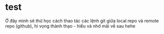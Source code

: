 # test
Ở đây mình sẽ thử học cách thao tác các lệnh git giữa local repo và remote repo (github), hi vọng thành thạo - hiểu và nhớ mãi về sau hehe
